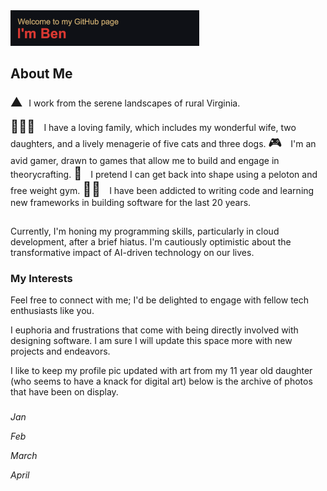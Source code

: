 <!-- ![Header](header.png | width=100) -->
<img src="header.png" width="60%" style="align:block"> 





## About Me 
<span style="font-size:23px; display: inline-block; padding-right:6px">⛰️</span> I work from the serene landscapes of rural Virginia. 

<div style="font-size:20px; display: inline-block; padding-right:14px">👨‍👩‍👧</div>I have a loving family, which includes my wonderful wife, two daughters, and a lively menagerie of five cats and three dogs.

<div style="font-size:20px; display: inline-block; padding-right:10px">🎮</div> I'm an avid gamer, drawn to games that allow me to build and engage in theorycrafting. 

<div style="font-size:20px; display: inline-block; padding-right:10px">💪</div> I pretend I can get back into shape using a peloton and free weight gym. 

<div style="font-size:22px; display: inline-block; padding-right:10px">👨‍💻</div>  I have been addicted to writing code and learning new frameworks in building software for the last 20 years. 

## 
Currently, I'm honing my programming skills, particularly in cloud development, after a brief hiatus. I'm cautiously optimistic about the transformative impact of AI-driven technology on our lives. 

###  My Interests




 Feel free to connect with me; I'd be delighted to engage with fellow tech enthusiasts like you.

I euphoria and frustrations that come with being directly involved with designing software. I am sure I will update this space 
more with new projects and endeavors. 

I like to keep my profile pic updated with art from my 11 year old daughter (who seems to have a knack for digital art) below is the archive of photos that have been on 
display. 
###  
*Jan*

*Feb*

*March* 

*April* 


<!--
**ben-of-codecraft/ben-of-codecraft** is a ✨ _special_ ✨ repository because its `README.md` (this file) appears on your GitHub profile.

Here are some ideas to get you started:

- 🔭 I’m currently working on ...
- 🌱 I’m currently learning ...
- 👯 I’m looking to collaborate on ...
- 🤔 I’m looking for help with ...
- 💬 Ask me about ...
- 📫 How to reach me: ...
- 😄 Pronouns: ...
- ⚡ Fun fact: ...
-->
